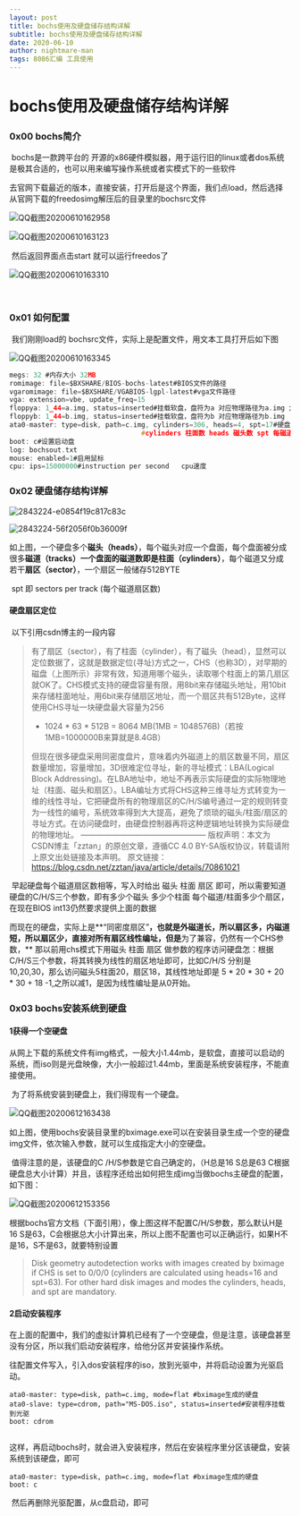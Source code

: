 ```yaml
---
layout: post
title: bochs使用及硬盘储存结构详解
subtitle: bochs使用及硬盘储存结构详解
date: 2020-06-10
author: nightmare-man
tags: 8086汇编 工具使用
---
```


# bochs使用及硬盘储存结构详解

### 0x00 bochs简介

​		bochs是一款跨平台的 开源的x86硬件模拟器，用于运行旧的linux或者dos系统是极其合适的，也可以用来编写操作系统或者实模式下的一些软件

​		去官网下载最近的版本，直接安装，打开后是这个界面，我们点load，然后选择从官网下载的freedosimg解压后的目录里的bochsrc文件

![QQ截图20200610162958](/assets/img/QQ截图20200610162958.png)

![QQ截图20200610163123](/assets/img/QQ截图20200610163123.png)

​		然后返回界面点击start  就可以运行freedos了

![QQ截图20200610163310](/assets/img/QQ截图20200610163310.png)

​	

### 0x01 如何配置

​		我们刚刚load的 bochsrc文件，实际上是配置文件，用文本工具打开后如下图

![QQ截图20200610163345](/assets/img/QQ截图20200610163345.png)

```c
megs: 32 #内存大小 32MB
romimage: file=$BXSHARE/BIOS-bochs-latest#BIOS文件的路径
vgaromimage: file=$BXSHARE/VGABIOS-lgpl-latest#vga文件路径
vga: extension=vbe, update_freq=15
floppya: 1_44=a.img, status=inserted#挂载软盘，盘符为a 对应物理路径为a.img 大小1.44MB
floppyb: 1_44=b.img, status=inserted#挂载软盘，盘符为b 对应物理路径为b.img  大小1.44MB
ata0-master: type=disk, path=c.img, cylinders=306, heads=4, spt=17#硬盘 盘符c: 
								 #cylinders 柱面数 heads 磁头数 spt 每磁道扇区数
boot: c#设置启动盘
log: bochsout.txt
mouse: enabled=1#启用鼠标
cpu: ips=15000000#instruction per second   cpu速度

```

### 0x02 硬盘储存结构详解

![2843224-e0854f19c817c83c](/assets/img/2843224-e0854f19c817c83c.png)

![2843224-56f2056f0b36009f](/assets/img/2843224-56f2056f0b36009f.png)



​		如上图，一个硬盘多个**磁头（heads）**，每个磁头对应一个盘面，每个盘面被分成很多**磁道（tracks）**一个盘面的磁道数即是**柱面（cylinders）**，每个磁道又分成若干**扇区（sector）**，一个扇区一般储存512BYTE

​		spt 即 sectors per track (每个磁道扇区数)

#### 		硬盘扇区定位

​		以下引用csdn博主的一段内容

> 有了扇区（sector），有了柱面（cylinder），有了磁头（head），显然可以定位数据了，这就是数据定位(寻址)方式之一，CHS（也称3D），对早期的磁盘（上图所示）非常有效，知道用哪个磁头，读取哪个柱面上的第几扇区就OK了。CHS模式支持的硬盘容量有限，用8bit来存储磁头地址，用10bit来存储柱面地址，用6bit来存储扇区地址，而一个扇区共有512Byte，这样使用CHS寻址一块硬盘最大容量为256
>  * 1024 * 63 * 512B = 8064 MB(1MB = 1048576B)（若按1MB=1000000B来算就是8.4GB）
>
> 但现在很多硬盘采用同密度盘片，意味着内外磁道上的扇区数量不同，扇区数量增加，容量增加，3D很难定位寻址，新的寻址模式：LBA(Logical Block Addressing)。在LBA地址中，地址不再表示实际硬盘的实际物理地址（柱面、磁头和扇区）。LBA编址方式将CHS这种三维寻址方式转变为一维的线性寻址，它把硬盘所有的物理扇区的C/H/S编号通过一定的规则转变为一线性的编号，系统效率得到大大提高，避免了烦琐的磁头/柱面/扇区的寻址方式。在访问硬盘时，由硬盘控制器再将这种逻辑地址转换为实际硬盘的物理地址。
> ————————————————
> 版权声明：本文为CSDN博主「zztan」的原创文章，遵循CC 4.0 BY-SA版权协议，转载请附上原文出处链接及本声明。
> 原文链接：https://blog.csdn.net/zztan/java/article/details/70861021

​		早起硬盘每个磁道扇区数相等，写入时给出 磁头 柱面  扇区 即可，所以需要知道硬盘的C/H/S三个参数，即有多少个磁头 多少个柱面 每个磁道/柱面多少个扇区，在现在BIOS int13仍然要求提供上面的数据

​		而现在的硬盘，实际上是**“同密度扇区”**，也就是外磁道长，所以扇区多，内磁道短，所以扇区少，**直接对所有扇区线性编址**，但是**为了兼容，仍然有一个CHS参数，**  那以前用chs模式下用磁头 柱面 扇区 做参数的程序访问硬盘怎：根据C/H/S三个参数，将其转换为线性的扇区地址即可，比如C/H/S 分别是 10,20,30，那么访问磁头5柱面20，扇区18，其线性地址即是 5 * 20 * 30 + 20 * 30 + 18 -1,之所以减1，是因为线性编址是从0开始。



### 0x03 bochs安装系统到硬盘

#### 		1获得一个空硬盘

​		从网上下载的系统文件有img格式，一般大小1.44mb，是软盘，直接可以启动的系统，而iso则是光盘映像，大小一般超过1.44mb，里面是系统安装程序，不能直接使用。

​		为了将系统安装到硬盘上，我们得现有一个硬盘。

![QQ截图20200612163438](C:\Users\lsm\Desktop\QQ截图20200612163438.png)

​		如上图，使用bochs安装目录里的bximage.exe可以在安装目录生成一个空的硬盘img文件，依次输入参数，就可以生成指定大小的空硬盘。

​		值得注意的是，该硬盘的C /H/S参数是它自己确定的，（H总是16 S总是63 C根据硬盘总大小计算）并且，该程序还给出如何把生成img当做bochs主硬盘的配置，如下图：

![QQ截图20200612153356](C:\Users\lsm\Desktop\QQ截图20200612153356.png)

​		根据bochs官方文档（下面引用），像上图这样不配置C/H/S参数，那么默认H是16  S是63，C会根据总大小计算出来，所以上图不配置也可以正确运行，如果H不是16，S不是63，就要特别设置

> Disk geometry autodetection works with images created by bximage if CHS is set to 0/0/0 (cylinders are calculated using  heads=16 and spt=63). For other hard disk images and modes the cylinders, heads, and spt are mandatory.

#### 		2启动安装程序

​		在上面的配置中，我们的虚拟计算机已经有了一个空硬盘，但是注意，该硬盘甚至没有分区，所以我们启动安装程序，给他分区并安装操作系统。

​		往配置文件写入，引入dos安装程序的iso，放到光驱中，并将启动设置为光驱启动。

```assembly
ata0-master: type=disk, path=c.img, mode=flat #bximage生成的硬盘
ata0-slave: type=cdrom, path="MS-DOS.iso", status=inserted#安装程序挂载到光驱
boot: cdrom
		
```

​		这样，再启动bochs时，就会进入安装程序，然后在安装程序里分区该硬盘，安装系统到该硬盘，即可

```assembly
ata0-master: type=disk, path=c.img, mode=flat #bximage生成的硬盘
boot: c
```

​		然后再删除光驱配置，从c盘启动，即可